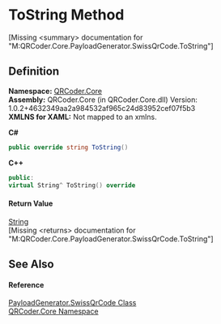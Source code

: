 # ToString Method


\[Missing &lt;summary&gt; documentation for "M:QRCoder.Core.PayloadGenerator.SwissQrCode.ToString"\]



## Definition
**Namespace:** <a href="N_QRCoder_Core.md">QRCoder.Core</a>  
**Assembly:** QRCoder.Core (in QRCoder.Core.dll) Version: 1.0.2+4632349aa2a984532af965c24d83952cef07f5b3  
**XMLNS for XAML:** Not mapped to an xmlns.

**C#**
``` C#
public override string ToString()
```
**C++**
``` C++
public:
virtual String^ ToString() override
```



#### Return Value
<a href="https://learn.microsoft.com/dotnet/api/system.string" target="_blank" rel="noopener noreferrer">String</a>  
\[Missing &lt;returns&gt; documentation for "M:QRCoder.Core.PayloadGenerator.SwissQrCode.ToString"\]

## See Also


#### Reference
<a href="T_QRCoder_Core_PayloadGenerator_SwissQrCode.md">PayloadGenerator.SwissQrCode Class</a>  
<a href="N_QRCoder_Core.md">QRCoder.Core Namespace</a>  

